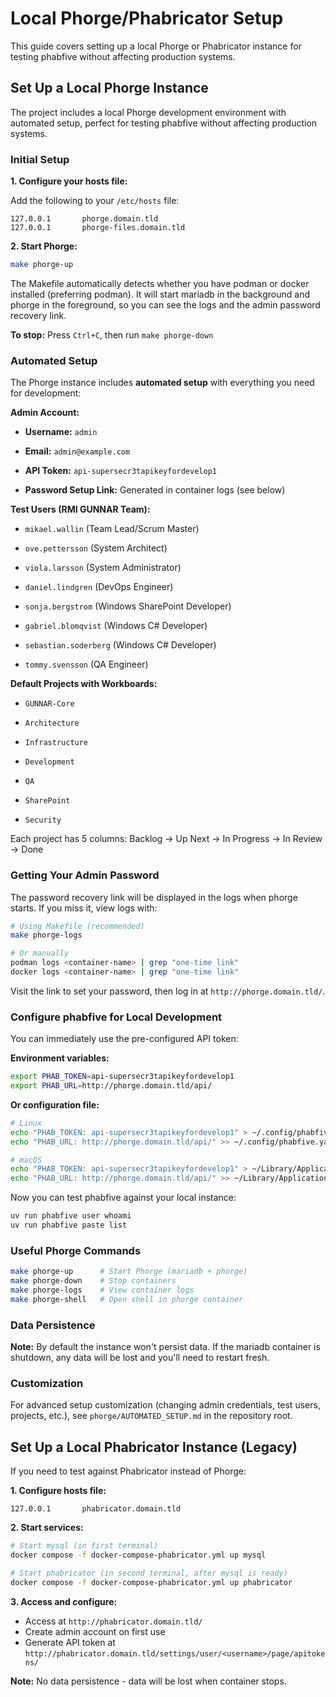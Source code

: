 # Local Phorge/Phabricator Setup

This guide covers setting up a local Phorge or Phabricator instance for testing phabfive without affecting production systems.

## Set Up a Local Phorge Instance

The project includes a local Phorge development environment with automated setup, perfect for testing phabfive without affecting production systems.

### Initial Setup

**1. Configure your hosts file:**

Add the following to your `/etc/hosts` file:
```
127.0.0.1       phorge.domain.tld
127.0.0.1       phorge-files.domain.tld
```

**2. Start Phorge:**

```bash
make phorge-up
```

The Makefile automatically detects whether you have podman or docker installed (preferring podman). It will start mariadb in the background and phorge in the foreground, so you can see the logs and the admin password recovery link.

**To stop:** Press `Ctrl+C`, then run `make phorge-down`

### Automated Setup

The Phorge instance includes **automated setup** with everything you need for development:

**Admin Account:**

- **Username:** `admin`

- **Email:** `admin@example.com`

- **API Token:** `api-supersecr3tapikeyfordevelop1`

- **Password Setup Link:** Generated in container logs (see below)

**Test Users (RMI GUNNAR Team):**

- `mikael.wallin` (Team Lead/Scrum Master)

- `ove.pettersson` (System Architect)

- `viola.larsson` (System Administrator)

- `daniel.lindgren` (DevOps Engineer)

- `sonja.bergstrom` (Windows SharePoint Developer)

- `gabriel.blomqvist` (Windows C# Developer)

- `sebastian.soderberg` (Windows C# Developer)

- `tommy.svensson` (QA Engineer)

**Default Projects with Workboards:**

- `GUNNAR-Core`

- `Architecture`

- `Infrastructure`

- `Development`

- `QA`

- `SharePoint`

- `Security`

Each project has 5 columns: Backlog → Up Next → In Progress → In Review → Done

### Getting Your Admin Password

The password recovery link will be displayed in the logs when phorge starts. If you miss it, view logs with:

```bash
# Using Makefile (recommended)
make phorge-logs

# Or manually
podman logs <container-name> | grep "one-time link"
docker logs <container-name> | grep "one-time link"
```

Visit the link to set your password, then log in at `http://phorge.domain.tld/`.

### Configure phabfive for Local Development

You can immediately use the pre-configured API token:

**Environment variables:**
```bash
export PHAB_TOKEN=api-supersecr3tapikeyfordevelop1
export PHAB_URL=http://phorge.domain.tld/api/
```

**Or configuration file:**
```bash
# Linux
echo "PHAB_TOKEN: api-supersecr3tapikeyfordevelop1" > ~/.config/phabfive.yaml
echo "PHAB_URL: http://phorge.domain.tld/api/" >> ~/.config/phabfive.yaml

# macOS
echo "PHAB_TOKEN: api-supersecr3tapikeyfordevelop1" > ~/Library/Application\ Support/phabfive.yaml
echo "PHAB_URL: http://phorge.domain.tld/api/" >> ~/Library/Application\ Support/phabfive.yaml
```

Now you can test phabfive against your local instance:
```bash
uv run phabfive user whoami
uv run phabfive paste list
```

### Useful Phorge Commands

```bash
make phorge-up      # Start Phorge (mariadb + phorge)
make phorge-down    # Stop containers
make phorge-logs    # View container logs
make phorge-shell   # Open shell in phorge container
```

### Data Persistence

**Note:** By default the instance won't persist data. If the mariadb container is shutdown, any data will be lost and you'll need to restart fresh.

### Customization

For advanced setup customization (changing admin credentials, test users, projects, etc.), see `phorge/AUTOMATED_SETUP.md` in the repository root.

## Set Up a Local Phabricator Instance (Legacy)

If you need to test against Phabricator instead of Phorge:

**1. Configure hosts file:**
```
127.0.0.1       phabricator.domain.tld
```

**2. Start services:**
```bash
# Start mysql (in first terminal)
docker compose -f docker-compose-phabricator.yml up mysql

# Start phabricator (in second terminal, after mysql is ready)
docker compose -f docker-compose-phabricator.yml up phabricator
```

**3. Access and configure:**
- Access at `http://phabricator.domain.tld/`
- Create admin account on first use
- Generate API token at `http://phabricator.domain.tld/settings/user/<username>/page/apitokens/`

**Note:** No data persistence - data will be lost when container stops.
